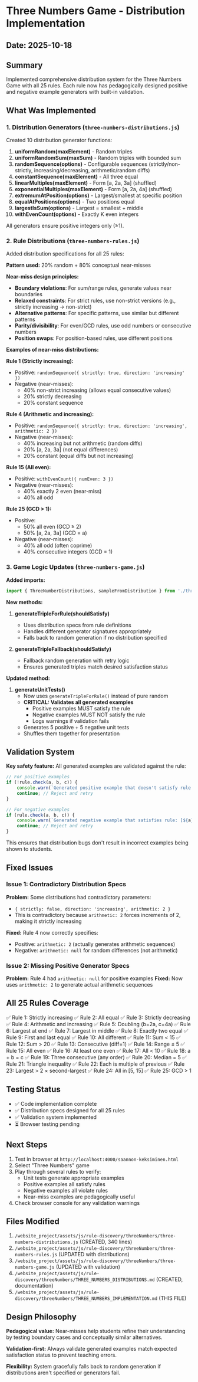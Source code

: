 # Three Numbers Game - Distribution Implementation

## Date: 2025-10-18

## Summary

Implemented comprehensive distribution system for the Three Numbers Game with all 25 rules. Each rule now has pedagogically designed positive and negative example generators with built-in validation.

## What Was Implemented

### 1. Distribution Generators (`three-numbers-distributions.js`)

Created 10 distribution generator functions:

1. **uniformRandom(maxElement)** - Random triples
2. **uniformRandomSum(maxSum)** - Random triples with bounded sum
3. **randomSequence(options)** - Configurable sequences (strictly/non-strictly, increasing/decreasing, arithmetic/random diffs)
4. **constantSequence(maxElement)** - All three equal
5. **linearMultiples(maxElement)** - Form [a, 2a, 3a] (shuffled)
6. **exponentialMultiples(maxElement)** - Form [a, 2a, 4a] (shuffled)
7. **extremumAtPosition(options)** - Largest/smallest at specific position
8. **equalAtPositions(options)** - Two positions equal
9. **largestIsSum(options)** - Largest = smallest + middle
10. **withEvenCount(options)** - Exactly K even integers

All generators ensure positive integers only (≥1).

### 2. Rule Distributions (`three-numbers-rules.js`)

Added distribution specifications for all 25 rules:

**Pattern used:** 20% random + 80% conceptual near-misses

**Near-miss design principles:**
- **Boundary violations**: For sum/range rules, generate values near boundaries
- **Relaxed constraints**: For strict rules, use non-strict versions (e.g., strictly increasing → non-strict)
- **Alternative patterns**: For specific patterns, use similar but different patterns
- **Parity/divisibility**: For even/GCD rules, use odd numbers or consecutive numbers
- **Position swaps**: For position-based rules, use different positions

**Examples of near-miss distributions:**

**Rule 1 (Strictly increasing):**
- Positive: `randomSequence({ strictly: true, direction: 'increasing' })`
- Negative (near-misses):
  - 40% non-strict increasing (allows equal consecutive values)
  - 20% strictly decreasing
  - 20% constant sequence

**Rule 4 (Arithmetic and increasing):**
- Positive: `randomSequence({ strictly: true, direction: 'increasing', arithmetic: 2 })`
- Negative (near-misses):
  - 40% increasing but not arithmetic (random diffs)
  - 20% [a, 2a, 3a] (not equal differences)
  - 20% constant (equal diffs but not increasing)

**Rule 15 (All even):**
- Positive: `withEvenCount({ numEven: 3 })`
- Negative (near-misses):
  - 40% exactly 2 even (near-miss)
  - 40% all odd

**Rule 25 (GCD > 1):**
- Positive:
  - 50% all even (GCD ≥ 2)
  - 50% [a, 2a, 3a] (GCD = a)
- Negative (near-misses):
  - 40% all odd (often coprime)
  - 40% consecutive integers (GCD = 1)

### 3. Game Logic Updates (`three-numbers-game.js`)

**Added imports:**
```javascript
import { ThreeNumberDistributions, sampleFromDistribution } from './three-numbers-distributions.js?v7';
```

**New methods:**

1. **generateTripleForRule(shouldSatisfy)**
   - Uses distribution specs from rule definitions
   - Handles different generator signatures appropriately
   - Falls back to random generation if no distribution specified

2. **generateTripleFallback(shouldSatisfy)**
   - Fallback random generation with retry logic
   - Ensures generated triples match desired satisfaction status

**Updated method:**

1. **generateUnitTests()**
   - Now uses `generateTripleForRule()` instead of pure random
   - **CRITICAL: Validates all generated examples**
     - Positive examples MUST satisfy the rule
     - Negative examples MUST NOT satisfy the rule
     - Logs warnings if validation fails
   - Generates 5 positive + 5 negative unit tests
   - Shuffles them together for presentation

## Validation System

**Key safety feature:** All generated examples are validated against the rule:

```javascript
// For positive examples
if (!rule.check(a, b, c)) {
    console.warn(`Generated positive example that doesn't satisfy rule: [${a}, ${b}, ${c}]`);
    continue; // Reject and retry
}

// For negative examples
if (rule.check(a, b, c)) {
    console.warn(`Generated negative example that satisfies rule: [${a}, ${b}, ${c}]`);
    continue; // Reject and retry
}
```

This ensures that distribution bugs don't result in incorrect examples being shown to students.

## Fixed Issues

### Issue 1: Contradictory Distribution Specs

**Problem:** Some distributions had contradictory parameters:
- `{ strictly: false, direction: 'increasing', arithmetic: 2 }`
- This is contradictory because `arithmetic: 2` forces increments of 2, making it strictly increasing

**Fixed:** Rule 4 now correctly specifies:
- Positive: `arithmetic: 2` (actually generates arithmetic sequences)
- Negative: `arithmetic: null` for random differences (not arithmetic)

### Issue 2: Missing Positive Generator Specs

**Problem:** Rule 4 had `arithmetic: null` for positive examples
**Fixed:** Now uses `arithmetic: 2` to generate actual arithmetic sequences

## All 25 Rules Coverage

✅ Rule 1: Strictly increasing
✅ Rule 2: All equal
✅ Rule 3: Strictly decreasing
✅ Rule 4: Arithmetic and increasing
✅ Rule 5: Doubling (b=2a, c=4a)
✅ Rule 6: Largest at end
✅ Rule 7: Largest in middle
✅ Rule 8: Exactly two equal
✅ Rule 9: First and last equal
✅ Rule 10: All different
✅ Rule 11: Sum < 15
✅ Rule 12: Sum > 20
✅ Rule 13: Consecutive (diff=1)
✅ Rule 14: Range ≤ 5
✅ Rule 15: All even
✅ Rule 16: At least one even
✅ Rule 17: All < 10
✅ Rule 18: a + b = c
✅ Rule 19: Three consecutive (any order)
✅ Rule 20: Median = 5
✅ Rule 21: Triangle inequality
✅ Rule 22: Each is multiple of previous
✅ Rule 23: Largest > 2 × second-largest
✅ Rule 24: All in [5, 15]
✅ Rule 25: GCD > 1

## Testing Status

- ✅ Code implementation complete
- ✅ Distribution specs designed for all 25 rules
- ✅ Validation system implemented
- ⏳ Browser testing pending

## Next Steps

1. Test in browser at `http://localhost:4000/saannon-keksiminen.html`
2. Select "Three Numbers" game
3. Play through several rules to verify:
   - Unit tests generate appropriate examples
   - Positive examples all satisfy rules
   - Negative examples all violate rules
   - Near-miss examples are pedagogically useful
4. Check browser console for any validation warnings

## Files Modified

1. `/website_project/assets/js/rule-discovery/threeNumbers/three-numbers-distributions.js` (CREATED, 340 lines)
2. `/website_project/assets/js/rule-discovery/threeNumbers/three-numbers-rules.js` (UPDATED with distributions)
3. `/website_project/assets/js/rule-discovery/threeNumbers/three-numbers-game.js` (UPDATED with validation)
4. `/website_project/assets/js/rule-discovery/threeNumbers/THREE_NUMBERS_DISTRIBUTIONS.md` (CREATED, documentation)
5. `/website_project/assets/js/rule-discovery/threeNumbers/THREE_NUMBERS_IMPLEMENTATION.md` (THIS FILE)

## Design Philosophy

**Pedagogical value:** Near-misses help students refine their understanding by testing boundary cases and conceptually similar alternatives.

**Validation-first:** Always validate generated examples match expected satisfaction status to prevent teaching errors.

**Flexibility:** System gracefully falls back to random generation if distributions aren't specified or generators fail.
